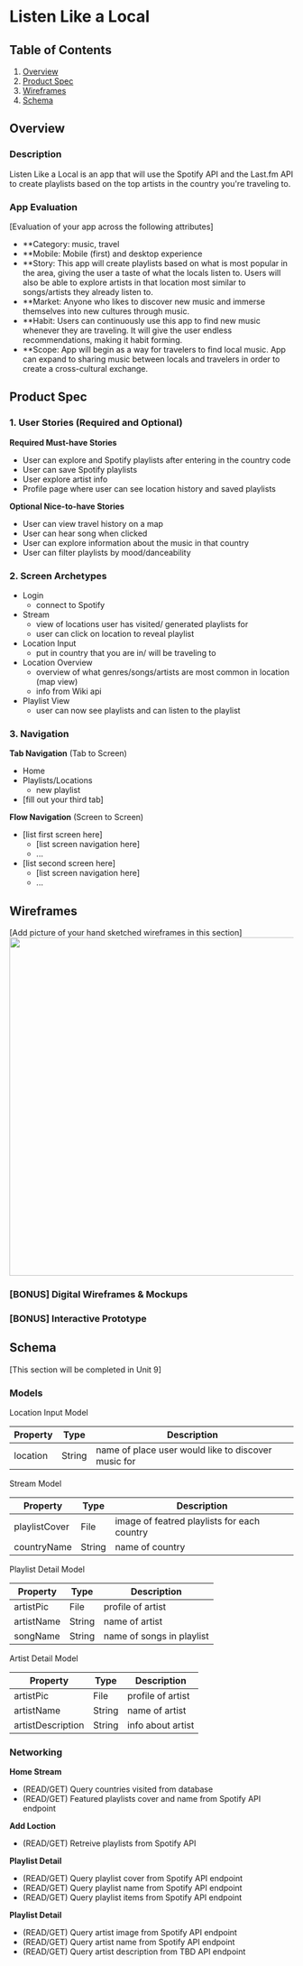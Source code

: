 # Listen Like a Local

## Table of Contents
1. [Overview](#Overview)
1. [Product Spec](#Product-Spec)
1. [Wireframes](#Wireframes)
2. [Schema](#Schema)

## Overview
### Description
Listen Like a Local is an app that will use the Spotify API and the Last.fm API to create playlists based on the top artists in the country you're traveling to.

### App Evaluation
[Evaluation of your app across the following attributes]
- **Category: music, travel
- **Mobile: Mobile (first) and desktop experience
- **Story: This app will create playlists based on what is most popular in the area, giving the user a taste of what the locals listen to. Users will also be able to explore artists in that location most similar to songs/artists they already listen to.
- **Market: Anyone who likes to discover new music and immerse themselves into new cultures through music.
- **Habit: Users can continuously use this app to find new music whenever they are traveling. It will give the user endless recommendations, making it habit forming. 
- **Scope: App will begin as a way for travelers to find local music. App can expand to sharing music between locals and travelers in order to create a cross-cultural exchange.

## Product Spec

### 1. User Stories (Required and Optional)

**Required Must-have Stories**

* User can explore and Spotify playlists after entering in the country code
* User can save Spotify playlists 
* User explore artist info
* Profile page where user can see location history and saved playlists


**Optional Nice-to-have Stories**

* User can view travel history on a map
* User can hear song when clicked
* User can explore information about the music in that country 
* User can filter playlists by mood/danceability

### 2. Screen Archetypes

* Login
   * connect to Spotify
* Stream
    * view of locations user has visited/ generated playlists for
    * user can click on location to reveal playlist
* Location Input
   * put in country that you are in/ will be traveling to
* Location Overview
   * overview of what genres/songs/artists are most common in location (map view) 
   * info from Wiki api
* Playlist View
   * user can now see playlists and can listen to the playlist
  

### 3. Navigation

**Tab Navigation** (Tab to Screen)

* Home
* Playlists/Locations
    * new playlist
* [fill out your third tab]

**Flow Navigation** (Screen to Screen)

* [list first screen here]
   * [list screen navigation here]
   * ...
* [list second screen here]
   * [list screen navigation here]
   * ...

## Wireframes
[Add picture of your hand sketched wireframes in this section]
<img src="YOUR_WIREFRAME_IMAGE_URL" width=600>

### [BONUS] Digital Wireframes & Mockups

### [BONUS] Interactive Prototype

## Schema 
[This section will be completed in Unit 9]
### Models
Location Input Model

| Property | Type    | Description|
| -------- | -------- | -------- |
| location     | String     | name of place user would like to discover music for     |

Stream Model 


| Property | Type    | Description |
| -------- | -------- | -------- |
| playlistCover     | File   | image of featred playlists for each country   |
| countryName     | String     | name of country     |

Playlist Detail Model


| Property | Type    | Description |
| -------- | -------- | -------- |
| artistPic     | File     | profile of artist     |
| artistName    | String     | name of artist      |
| songName    | String     | name of songs in playlist     |

Artist Detail Model


| Property | Type    | Description |
| -------- | -------- | -------- |
| artistPic     | File     | profile of artist     |
| artistName    | String     | name of artist      |
| artistDescription    | String     | info about artist     |



### Networking
**Home Stream** 
* (READ/GET) Query countries visited from database
* (READ/GET) Featured playlists cover and name from Spotify API endpoint

**Add Loction**
* (READ/GET) Retreive playlists from Spotify API

**Playlist Detail**
* (READ/GET) Query playlist cover from Spotify API endpoint 
* (READ/GET) Query playlist name from Spotify API endpoint 
* (READ/GET) Query playlist items from Spotify API endpoint 

**Playlist Detail**
* (READ/GET) Query artist image from Spotify API endpoint 
* (READ/GET) Query artist name from Spotify API endpoint 
* (READ/GET) Query artist description from TBD API endpoint 
